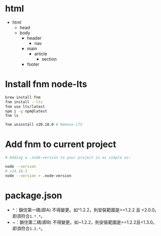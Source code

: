 html
=====
* html
  * head
  * body
    * header
      * nav
    * main
      * article
        * section
    * footer


Install fnm node-lts
=====
```bash
brew install fnm
fnm install --lts
fnm use lts/latest
npm i -g npm@latest
fnm ls

fnm uninstall v20.10.0 # Remove LTS
```

Add fnm to current project
=====
```sh
# Adding a .node-version to your project is as simple as:

node --version
# v14.18.3
node --version > .node-version
```

package.json
=====
* ^：鎖住第一碼(即A) 不得變更。如^1.2.2，則安裝範圍是>=1.2.2 且 <2.0.0。即須符合`1.*.*`。
* ~：鎖住第二碼(即B) 不得變更。如~1.2.2，則安裝範圍是>=1.2.2且<1.3.0。即須符合`1.2.*`。

